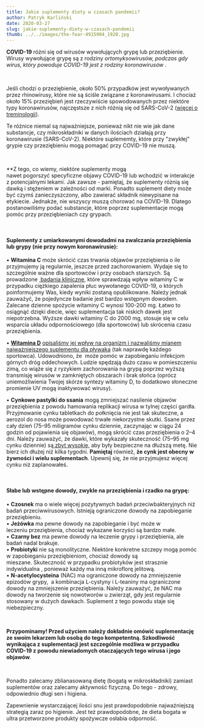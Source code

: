 ```yaml
---
title: Jakie suplementy diety w czasach pandemii?
author: Patryk Karliński
date: 2020-03-27
slug: jakie-suplementy-diety-w-czasach-pandemii
thumb: ../../images/the-fear-4915904_1920.jpg
---
```


**COVID-19** różni się od wirusów wywołujących grypę lub przeziębienie. Wirusy wywołujące grypę są z rodziny *ortomyksowirusów, podczas gdy wirus, który powoduje COVID-19 jest z rodziny koronawirusów* .

<p>&nbsp;</p>

Jeśli chodzi o przeziębienie, około 50% przypadków jest wywoływanych przez rhinowirusy, które nie są ściśle związane z koronawirusami. I chociaż około 15% przeziębień jest rzeczywiście spowodowanych przez niektóre typy koronawirusów, najczęstsze z nich różnią się od SARS-CoV-2 ([więcej o treminologii](https://zachlorowani.pl/terminologia-zwiazana-z-koronawirusem/)).

Te różnice niemal są najważniejsze, ponieważ nikt nie wie jak dane substancje, czy mikroskładniki w danych ilościach działają przy koronawirusie (SARS-CoV-2). Niektóre suplememty, które przy "zwykłej" grypie czy przeziębieniu mogą pomagać przy COVID-19 nie muszą.

<p>&nbsp;</p>

\*\*Z tego, co wiemy, niektóre suplementy mogą nawet pogorszyć specyficzne objawy COVID-19 lub wchodzić w interakcje z potencjalnymi lekami. Jak zawsze - pamiętaj, że suplementy różnią się dawką i stężeniem w zależności od marki. Ponadto suplement diety może być czymś zanieczyszczony, albo zawierać składnik niewypisane na etykiecie. Jednakże, nie wszyscy muszą chorować na COVID-19. Dlatego postanowiliśmy podać substancje, które poprzez suplementacje mogą pomóc przy przeziębieniach czy grypach.

<p>&nbsp;</p>

#### **Suplementy z umiarkowanymi dowodadmi na zwalczania przeziębienia lub grypy (nie przy nowym koronawirusie):**

• **Witamina C** może skrócić czas trwania objawów przeziębienia o ile przyjmujemy ją regularnie, jeszcze przed zachorowaniem. Wydaje się to szczególnie ważne dla sportowców i przy osobach starszych. Są prowadzone [ badania kliniczne](https://clinicaltrials.gov/ct2/show/NCT04264533), które sprawdzają wpływ witaminy C w przypadku ciężkiego zapalenia płuc wywołanego COVID-19, o których poinformujemy Was, kiedy wyniki zostaną opublikowane. Należy jednak zauważyć, że pojedyncze badanie jest bardzo wstępnym dowodem.  
 Zalecane dzienne spożycie witaminy C wynosi 100-200 mg. Łatwo to osiągnąć dzięki diecie, więc suplementacja tak niskich dawek jest niepotrzebna. Wyższe dawki witaminy C do 2000 mg, stosuje się w celu wsparcia układu odpornościowego (dla sportowców) lub skrócenia czasu przeziębienia.

• **[Witamina D](https://zachlorowani.pl/najwazniejszy-suplement-dla-plywaka/)** [opisaliśmy jej wpływ na organizm i nazwaliśmy mianem najważniejszego suplementu dla pływaka](https://zachlorowani.pl/najwazniejszy-suplement-dla-plywaka/) (tak naprawdę każdego sportowca). Udowodniono, że  może pomóc w zapobieganiu infekcjom górnych dróg oddechowych. Ludzie spędzają dużo czasu w pomieszczeniu zimą, co wiąże się z ryzykiem zachorowania na grypą poprzez wyższą transmisję wirusów w zamkniętych obszarach i brak słońca (oprócz uniemożliwienia Twojej skórze syntezy witaminy D, to dodatkowo słoneczne promienie UV mogą inaktywować wirusy).

• **Cynkowe pastylki do ssania** mogą zmniejszać nasilenie objawów przeziębienia z powodu hamowania replikacji wirusa w tylnej części gardła. Przyjmowanie cynku tabletkach do połknięcia nie jest tak skuteczne, a aerozol do nosa może powodować trwałe niekorzystne skutki. Ssane przez cały dzień (75–95 miligramów cynku dziennie, zaczynając w ciągu 24 godzin od pojawienia się objawów), mogą skrócić czas przeziębienia o 2–4 dni. Należy zauważyć, że dawki, które wykazały skuteczność (75–95 mg cynku dziennie) są[ zbyt wysokie,](https://ods.od.nih.gov/factsheets/Zinc-Consumer/#h8) aby były bezpieczne na dłuższą metę. Nie bierz ich dłużej niż kilka tygodni. **Pamiętaj** również, **że cynk jest obecny w żywności i wielu suplementach**. Upewnij się, że nie przyjmujesz więcej cynku niż zaplanowałeś.

<p>&nbsp;</p>

#### **Słabe lub wstępne dowody, zwykle na przeziębienia i rzadko na grypę:**

• **Czosnek** ma o wiele więcej pozytywnych badań przeciwbakteryjnych niż badań przeciwwirusowych. Istnieją ograniczone dowody na zapobieganie przeziębieniu.<br>
• **Jeżówka** ma pewne dowody na zapobieganie i być może w leczeniu przeziębienia, chociaż wykazane korzyści są bardzo małe.<br>
• **Czarny bez** ma pewne dowody na leczenie grypy i przeziębienia, ale badań nadal brakuje.<br>
• **Probiotyki** nie są monolityczne. Niektóre konkretne szczepy mogą pomóc w zapobieganiu przeziębieniom, chociaż dowody są mieszane. Skuteczność w przypadku probiotyków jest strasznie indywidualna , ponieważ każdy ma inną mikroflorę jelitową.<br>
• **N-acetylocysteina** (NAC) ma ograniczone dowody na zmniejszenie epizodów grypy,  a kombinacja L-cystyny ​​i L-teaniny ma ograniczone dowody na zmniejszenie przeziębienia. Należy zauważyć, że NAC ma dowody na tworzenie się nowotworów u zwierząt, gdy jest regularnie stosowany w dużych dawkach. Suplement z tego powodu staje się niebezpieczny.

<p>&nbsp;</p>

**Przypominamy! Przed użyciem należy dokładnie omówić suplementację ze swoim lekarzem lub osobą do tego kompetentną. Szkodliwość wynikająca z suplementacji jest szczególnie możliwa w przypadku COVID-19 z powodu niewiadomych otaczających tego wirusa i jego objawów**.

<p>&nbsp;</p>

Ponadto zalecamy zblianasowaną dietę (bogatą w mikroskładniki) zamiast suplementów oraz zalecamy aktywność fizyczną. Do tego - zdrowy, odpowiednio długi sen i higiena.

Zapewnienie wystarczającej ilości snu jest prawdopodobnie najważniejszą strategią zaraz po higienie. Jest też prawdopodobne, że dieta bogata w ultra przetworzone produkty spożywcze osłabia odporność.
